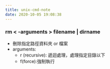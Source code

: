 ```yaml
---
title: unix-cmd-note
date: 2020-10-05 19:08:38
---
```


### rm &#60; -arguments > filename | dirname
- 刪除指定路徑資料夾 or 檔案
- arguments:
    - r (recursive): 遞迴處理，處理指定目錄以下
    - f(force):強制執行
